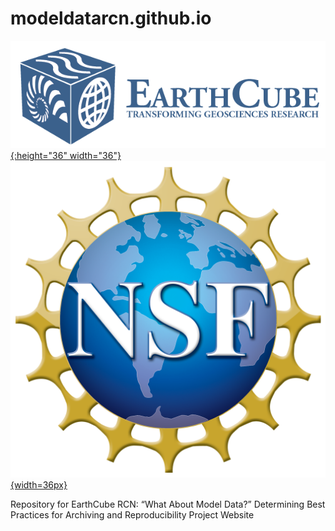 # modeldatarcn.github.io
[![](images/logo_earthcube_full_horizontal.png){:height="36" width="36"}](http://earthcube.org/)
[![](images/NSF_4-Color_bitmap_Logo.png){width=36px}](https://nsf.gov/)

Repository for EarthCube RCN: “What About Model Data?”  Determining Best Practices for Archiving and Reproducibility Project Website
